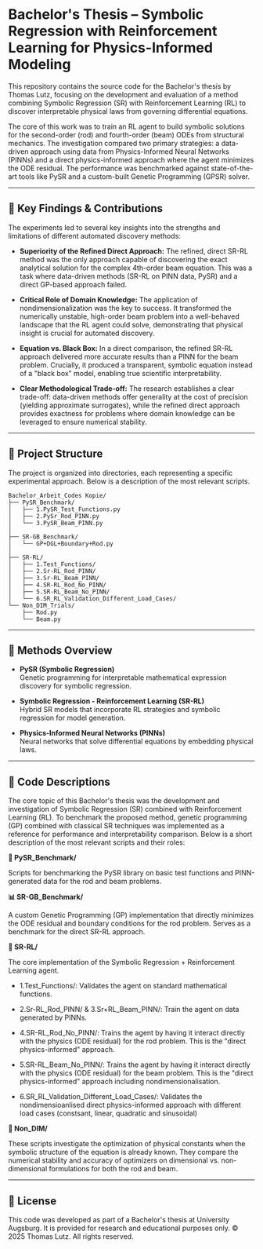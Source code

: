 # Bachelor's Thesis – Symbolic Regression with Reinforcement Learning for Physics-Informed Modeling

This repository contains the source code for the Bachelor's thesis by Thomas Lutz, focusing on the development and evaluation of a method combining Symbolic Regression (SR) with Reinforcement Learning (RL) to discover interpretable physical laws from governing differential equations.

The core of this work was to train an RL agent to build symbolic solutions for the second-order (rod) and fourth-order (beam) ODEs from structural mechanics. The investigation compared two primary strategies: a data-driven approach using data from Physics-Informed Neural Networks (PINNs) and a direct physics-informed approach where the agent minimizes the ODE residual. The performance was benchmarked against state-of-the-art tools like PySR and a custom-built Genetic Programming (GPSR) solver.

---

## 🚀 Key Findings & Contributions
The experiments led to several key insights into the strengths and limitations of different automated discovery methods:

- **Superiority of the Refined Direct Approach:** The refined, direct SR-RL method was the only approach capable of discovering the exact analytical solution for the complex 4th-order beam equation. This was a task where data-driven methods (SR-RL on PINN data, PySR) and a direct GP-based approach failed.

- **Critical Role of Domain Knowledge:** The application of nondimensionalization was the key to success. It transformed the numerically unstable, high-order beam problem into a well-behaved landscape that the RL agent could solve, demonstrating that physical insight is crucial for automated discovery.

- **Equation vs. Black Box:** In a direct comparison, the refined SR-RL approach delivered more accurate results than a PINN for the beam problem. Crucially, it produced a transparent, symbolic equation instead of a "black box" model, enabling true scientific interpretability.

- **Clear Methodological Trade-off:** The research establishes a clear trade-off: data-driven methods offer generality at the cost of precision (yielding approximate surrogates), while the refined direct approach provides exactness for problems where domain knowledge can be leveraged to ensure numerical stability.

---  

## 📁 Project Structure
The project is organized into directories, each representing a specific experimental approach. Below is a description of the most relevant scripts.

```
Bachelor_Arbeit_Codes Kopie/
├── PySR_Benchmark/
│   ├── 1.PySR_Test_Functions.py
│   ├── 2.PySr_Rod_PINN.py
│   └── 3.PySR_Beam_PINN.py
│
├── SR-GB_Benchmark/
│   └── GP+DGL+Boundary+Rod.py
│
├── SR-RL/
│   ├── 1.Test_Functions/
│   ├── 2.Sr-RL_Rod_PINN/
│   ├── 3.Sr-RL_Beam_PINN/
│   ├── 4.SR-RL_Rod_No_PINN/
│   ├── 5.SR-RL_Beam_No_PINN/
│   └── 6.SR_RL_Validation_Different_Load_Cases/
└── Non_DIM_Trials/
    ├── Rod.py
    └── Beam.py
```

---

## 🧪 Methods Overview

- **PySR (Symbolic Regression)**  
  Genetic programming for interpretable mathematical expression discovery for symbolic regression.

- **Symbolic Regression - Reinforcement Learning (SR-RL)**  
  Hybrid SR models that incorporate RL strategies and symbolic  regression for model generation.

- **Physics-Informed Neural Networks (PINNs)**  
  Neural networks that solve differential equations by embedding physical laws.

---

## 📁 Code Descriptions
The core topic of this Bachelor's thesis was the development and investigation of Symbolic Regression (SR) combined with Reinforcement Learning (RL).
To benchmark the proposed method, genetic programming (GP) combined with classical SR techniques was implemented as a reference for performance and interpretability comparison.
Below is a short description of the most relevant scripts and their roles:

**🧪 PySR_Benchmark/**

Scripts for benchmarking the PySR library on basic test functions and PINN-generated data for the rod and beam problems.

**📊 SR-GB_Benchmark/**

A custom Genetic Programming (GP) implementation that directly minimizes the ODE residual and boundary conditions for the rod problem. Serves as a benchmark for the direct SR-RL approach.

**🧠 SR-RL/**

The core implementation of the Symbolic Regression + Reinforcement Learning agent.

- 1.Test_Functions/: Validates the agent on standard mathematical functions.

- 2.Sr-RL_Rod_PINN/ & 3.Sr+RL_Beam_PINN/: Train the agent on data generated by PINNs.

- 4.SR-RL_Rod_No_PINN/: Trains the agent by having it interact directly with the physics (ODE residual) for the rod problem. This is the "direct physics-informed" approach.
  
- 5.SR-RL_Beam_No_PINN/: Trains the agent by having it interact directly with the physics (ODE residual) for the beam problem. This is the "direct physics-informed" approach including nondimensionalisation.

- 6.SR_RL_Validation_Different_Load_Cases/: Validates the nondimensioanlised direct physics-informed approach with different load cases (constsant, linear, quadratic and sinusoidal)

**🧮 Non_DIM/**

These scripts investigate the optimization of physical constants when the symbolic structure of the equation is already known. They compare the numerical stability and accuracy of optimizers on dimensional vs. non-dimensional formulations for both the rod and beam.

---

## 📄 License
This code was developed as part of a Bachelor's thesis at University Augsburg. It is provided for research and educational purposes only.
© 2025 Thomas Lutz. All rights reserved.
